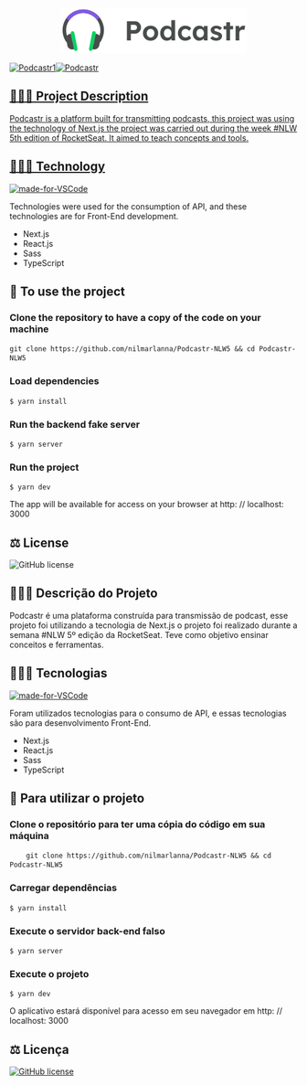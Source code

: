 <p align="center">
<a href="#">
<img src="https://raw.githubusercontent.com/DeboraZandonai/Podcastr/master/.github/podcastr-logo.svg" >
 <p align="center">
<a href="#">

![Podcastr1](https://user-images.githubusercontent.com/73363559/116013076-9718d880-a604-11eb-9f38-8ad71f49bb1f.png)![Podcastr](https://user-images.githubusercontent.com/73363559/116013124-cc252b00-a604-11eb-816e-3e34ec378ac9.png)
 
 ## 👨🏻‍💼 Project Description
 Podcastr is a platform built for transmitting podcasts, this project was using the technology of Next.js the project was carried out during the week #NLW 5th edition of RocketSeat. It aimed to teach concepts and tools.
## 👨🏻‍💻 Technology
[![made-for-VSCode](https://img.shields.io/badge/Made%20for-VSCode-1f425f.svg)](https://code.visualstudio.com/)

Technologies were used for the consumption of API, and these technologies are for Front-End development.
 - Next.js
 - React.js
 - Sass
 - TypeScript
 ## 📌 To use the project
 ### Clone the repository to have a copy of the code on your machine
 

    git clone https://github.com/nilmarlanna/Podcastr-NLW5 && cd Podcastr-NLW5
  ### Load dependencies

    $ yarn install
### Run the backend fake server

    $ yarn server
### Run the project

    $ yarn dev
The app will be available for access on your browser at http: // localhost: 3000
## ⚖️ License
![GitHub license](https://img.shields.io/github/license/Naereen/StrapDown.js.svg)
 
 ## 👨🏻‍💼 Descrição do Projeto
 Podcastr é uma plataforma construída para transmissão de podcast, esse projeto foi utilizando a tecnologia de Next.js o projeto foi realizado durante a semana #NLW 5º edição da RocketSeat. Teve como objetivo ensinar conceitos e ferramentas.
 ## 👨🏻‍💻 Tecnologias
 [![made-for-VSCode](https://img.shields.io/badge/Made%20for-VSCode-1f425f.svg)](https://code.visualstudio.com/)
 
 Foram utilizados tecnologias para o consumo de API, e essas tecnologias são para desenvolvimento Front-End.
 - Next.js
 - React.js
 - Sass
 - TypeScript
 ## 📌 Para utilizar o projeto 
### Clone o repositório para ter uma cópia do código em sua máquina

        git clone https://github.com/nilmarlanna/Podcastr-NLW5 && cd Podcastr-NLW5
### Carregar dependências

    $ yarn install
### Execute o servidor back-end falso
 

    $ yarn server
### Execute o projeto

    $ yarn dev
O aplicativo estará disponível para acesso em seu navegador em http: // localhost: 3000
 ## ⚖️ Licença
[![GitHub license](https://img.shields.io/github/license/Naereen/StrapDown.js.svg)](https://github.com/Naereen/StrapDown.js/blob/master/LICENSE)

